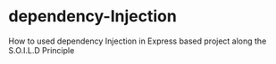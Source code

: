 # dependency-Injection
How to used dependency Injection in Express based  project along the S.O.I.L.D Principle
